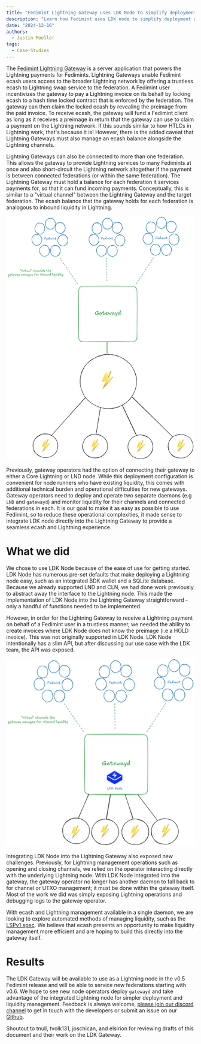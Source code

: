 ```yaml
---
title: "Fedimint Lightning Gateway uses LDK Node to simplify deployment and liquidity management"
description: "Learn how Fedimint uses LDK node to simplify deployment and liquidity management in the lightning gateway"
date: "2024-12-16"
authors:
  - Justin Moeller
tags:
  - Case-Studies
---
```


The [Fedimint Lightning Gateway](https://github.com/fedimint/fedimint/blob/master/docs/gateway.md) is a server application that powers the Lightning payments for Fedimints. Lightning Gateways enable Fedimint ecash users access to the broader Lightning network by offering a trustless ecash to Lightning swap service to the federation. A Fedimint user incentivizes the gateway to pay a Lightning invoice on its behalf by locking ecash to a hash time locked contract that is enforced by the federation. The gateway can then claim the locked ecash by revealing the preimage from the paid invoice. To receive ecash, the gateway will fund a Fedimint client as long as it receives a preimage in return that the gateway can use to claim a payment on the Lightning network. If this sounds similar to how HTLCs in Lightning work, that's because it is! However, there is the added caveat that Lightning Gateways must also manage an ecash balance alongside the Lightning channels.

Lightning Gateways can also be connected to more than one federation. This allows the gateway to provide Lightning services to many Fedimints at once and also short-circuit the Lightning network altogether if the payment is between connected federations (or within the same federation). The Lightning Gateway must hold a balance for each federation it services payments for, so that it can fund incoming payments. Conceptually, this is similar to a "virtual channel" between the Lightning Gateway and the target federation. The ecash balance that the gateway holds for each federation is analogous to inbound liquidity in Lightning.

![Fedimint Lightning Gateway](../assets/gatewayd-arch.png)

Previously, gateway operators had the option of connecting their gateway to either a Core Lightning or LND node. While this deployment configuration is convenient for node runners who have existing liquidity, this comes with additional technical burden and operational difficulties for new gateways. Gateway operators need to deploy and operate two separate daemons (e.g `LND` and `gatewayd`) and monitor liquidity for their channels and connected federations in each. It is our goal to make it as easy as possible to use Fedimint, so to reduce these operational complexities, it made sense to integrate LDK node directly into the Lightning Gateway to provide a seamless ecash and Lightning experience.

# What we did
We chose to use LDK Node because of the ease of use for getting started. LDK Node has numerous pre-set defaults that make deploying a Lightning node easy, such as an integrated BDK wallet and a SQLite database. Because we already supported LND and CLN, we had done work previously to abstract away the interface to the Lightning node. This made the implementation of LDK Node into the Lightning Gateway straightforward - only a handful of functions needed to be implemented. 

However, in order for the Lightning Gateway to receive a Lightning payment on behalf of a Fedimint user in a trustless manner, we needed the ability to create invoices where LDK Node does not know the preimage (i.e a HOLD invoice). This was not originally supported in LDK Node. LDK Node intentionally has a slim API, but after discussing our use case with the LDK team, the API was exposed.

![LDK Node Lightning Gateway](../assets/gatewayd-arch-ldk2.png)

Integrating LDK Node into the Lightning Gateway also exposed new challenges. Previously, for Lightning management operations such as opening and closing channels, we relied on the operator interacting directly with the underlying Lightning node. With LDK Node integrated into the gateway, the gateway operator no longer has another daemon to fall back to for channel or UTXO management; it must be done within the gateway itself. Most of the work we did was simply exposing Lightning operations and debugging logs to the gateway operator.

With ecash and Lightning management available in a single daemon, we are looking to explore automated methods of managing liquidity, such as the [LSPv1 spec](https://github.com/BitcoinAndLightningLayerSpecs/lsp/tree/main/LSPS1). We believe that ecash presents an opportunity to make liquidity management more efficient and are hoping to build this directly into the gateway itself.

# Results
The LDK Gateway will be available to use as a Lightning node in the v0.5 Fedimint release and will be able to service new federations starting with v0.6. We hope to see new node operators deploy `gatewayd` and take advantage of the integrated Lightning node for simpler deployment and liquidity management. Feedback is always welcome, [please join our discord channel](https://discord.gg/cEVEmqCgWG) to get in touch with the developers or submit an issue on our [Github](https://github.com/fedimint/fedimint).

Shoutout to tnull, tvolk131, joschican, and elsirion for reviewing drafts of this document and their work on the LDK Gateway.